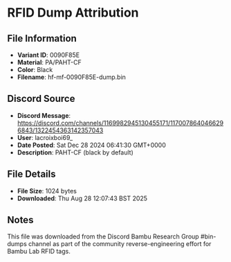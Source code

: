 # RFID Dump Attribution

## File Information
- **Variant ID**: 0090F85E
- **Material**: PA/PAHT-CF
- **Color**: Black
- **Filename**: hf-mf-0090F85E-dump.bin

## Discord Source
- **Discord Message**: https://discord.com/channels/1169982945130455171/1170078640466296843/1322454363142357043
- **User**: lacroixboi69_
- **Date Posted**: Sat Dec 28 2024 06:41:30 GMT+0000
- **Description**: PAHT-CF (black by default)

## File Details
- **File Size**: 1024 bytes
- **Downloaded**: Thu Aug 28 12:07:43 BST 2025

## Notes
This file was downloaded from the Discord Bambu Research Group #bin-dumps channel as part of the community reverse-engineering effort for Bambu Lab RFID tags.
